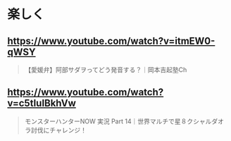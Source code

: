 # 楽しく

## https://www.youtube.com/watch?v=itmEW0-qWSY

> 【愛媛弁】阿部サダヲってどう発音する？｜岡本吉起塾Ch 

## https://www.youtube.com/watch?v=c5tIuIBkhVw

> モンスターハンターNOW 実況 Part 14｜世界マルチで星８クシャルダオラ討伐にチャレンジ！ 
